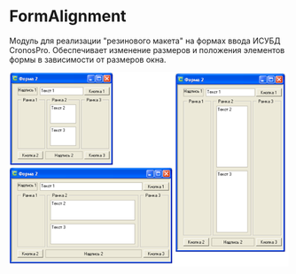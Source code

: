 # FormAlignment
Модуль для реализации "резинового макета" на формах ввода ИСУБД CronosPro.
Обеспечивает изменение размеров и положения элементов формы в зависимости от размеров окна.  
  
   ![пример](img/example.png "Пример размещения элементов при разных размерах формы")

